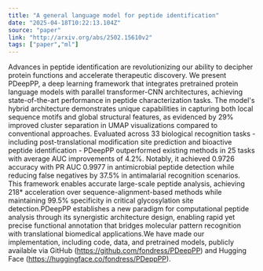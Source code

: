 ```yaml
---
title: "A general language model for peptide identification"
date: "2025-04-18T10:22:13.104Z"
source: "paper"
link: "http://arxiv.org/abs/2502.15610v2"
tags: ["paper","ml"]
---
```


Advances in peptide identification are revolutionizing our ability to
decipher protein functions and accelerate therapeutic discovery. We present
PDeepPP, a deep learning framework that integrates pretrained protein language
models with parallel transformer-CNN architectures, achieving state-of-the-art
performance in peptide characterization tasks. The model's hybrid architecture
demonstrates unique capabilities in capturing both local sequence motifs and
global structural features, as evidenced by 29% improved cluster separation in
UMAP visualizations compared to conventional approaches. Evaluated across 33
biological recognition tasks - including post-translational modification site
prediction and bioactive peptide identification - PDeepPP outperformed existing
methods in 25 tasks with average AUC improvements of 4.2%. Notably, it achieved
0.9726 accuracy with PR AUC 0.9977 in antimicrobial peptide detection while
reducing false negatives by 37.5% in antimalarial recognition scenarios. This
framework enables accurate large-scale peptide analysis, achieving 218*
acceleration over sequence-alignment-based methods while maintaining 99.5%
specificity in critical glycosylation site detection.PDeepPP establishes a new
paradigm for computational peptide analysis through its synergistic
architecture design, enabling rapid yet precise functional annotation that
bridges molecular pattern recognition with translational biomedical
applications.We have made our implementation, including code, data, and
pretrained models, publicly available via GitHub
(https://github.com/fondress/PDeepPP) and Hugging Face
(https://huggingface.co/fondress/PDeppPP).
